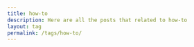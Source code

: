 ```yaml
---
title: how-to
description: Here are all the posts that related to how-to
layout: tag
permalink: /tags/how-to/
---
```

